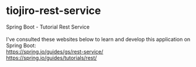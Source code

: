 # tiojiro-rest-service
Spring Boot - Tutorial Rest Service
<br>
<br>I've consulted these websites below to learn and develop this application on Spring Boot:
<br>https://spring.io/guides/gs/rest-service/
<br>https://spring.io/guides/tutorials/rest/